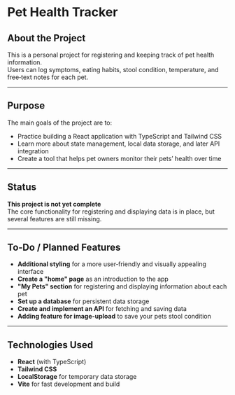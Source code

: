 # Pet Health Tracker

## About the Project
This is a personal project for registering and keeping track of pet health information.  
Users can log symptoms, eating habits, stool condition, temperature, and free‑text notes for each pet.


---

## Purpose
The main goals of the project are to:
- Practice building a React application with TypeScript and Tailwind CSS
- Learn more about state management, local data storage, and later API integration
- Create a tool that helps pet owners monitor their pets’ health over time

---

## Status
 **This project is not yet complete**  
The core functionality for registering and displaying data is in place, but several features are still missing.

---

##  To‑Do / Planned Features
-  **Additional styling** for a more user‑friendly and visually appealing interface
-  **Create a "home" page** as an introduction to the app
-  **"My Pets" section** for registering and displaying information about each pet
-  **Set up a database** for persistent data storage
-  **Create and implement an API** for fetching and saving data
-  **Adding feature for image-upload** to save your pets stool condition 

---

##  Technologies Used
- **React** (with TypeScript)
- **Tailwind CSS**
- **LocalStorage** for temporary data storage
- **Vite** for fast development and build
